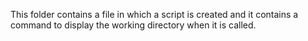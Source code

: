 This folder contains a file in which a script is created and it contains a command to display the working directory when it is called.
